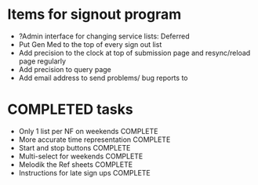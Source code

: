 # Items for signout program

*  ?Admin interface for changing service lists: Deferred
*  Put Gen Med to the top of every sign out list
*  Add precision to the clock at top of submission page and resync/reload page regularly
*  Add precision to query page
*  Add email address to send problems/ bug reports to


# COMPLETED tasks
*  Only 1 list per NF on weekends COMPLETE
*  More accurate time representation COMPLETE
*  Start and stop buttons COMPLETE
*  Multi-select for weekends COMPLETE
*  Melodik the Ref sheets COMPLETE
*  Instructions for late sign ups COMPLETE


